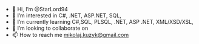 - 👋 Hi, I’m @StarLord94
- 👀 I’m interested in C#, .NET, ASP.NET, SQL, 
- 🌱 I’m currently learning C#,SQL, PLSQL, .NET, ASP .NET, XML/XSD/XSL, 
- 💞️ I’m looking to collaborate on 
- 📫 How to reach me mikolaj.kuzyk@gmail.com


